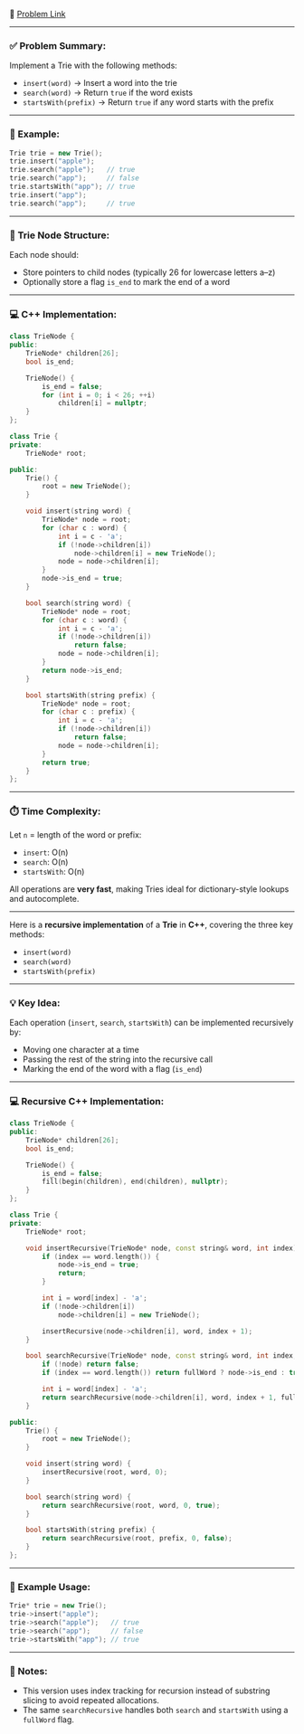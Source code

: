 🔗 [Problem Link](https://leetcode.com/problems/implement-trie-prefix-tree/description/)

---

### ✅ Problem Summary:

Implement a Trie with the following methods:

* `insert(word)` → Insert a word into the trie
* `search(word)` → Return `true` if the word exists
* `startsWith(prefix)` → Return `true` if any word starts with the prefix

---

### 🧠 Example:

```cpp
Trie trie = new Trie();
trie.insert("apple");
trie.search("apple");   // true
trie.search("app");     // false
trie.startsWith("app"); // true
trie.insert("app");
trie.search("app");     // true
```

---

### 🧩 Trie Node Structure:

Each node should:

* Store pointers to child nodes (typically 26 for lowercase letters a–z)
* Optionally store a flag `is_end` to mark the end of a word

---

### 💻 C++ Implementation:

```cpp
class TrieNode {
public:
    TrieNode* children[26];
    bool is_end;

    TrieNode() {
        is_end = false;
        for (int i = 0; i < 26; ++i)
            children[i] = nullptr;
    }
};

class Trie {
private:
    TrieNode* root;

public:
    Trie() {
        root = new TrieNode();
    }

    void insert(string word) {
        TrieNode* node = root;
        for (char c : word) {
            int i = c - 'a';
            if (!node->children[i])
                node->children[i] = new TrieNode();
            node = node->children[i];
        }
        node->is_end = true;
    }

    bool search(string word) {
        TrieNode* node = root;
        for (char c : word) {
            int i = c - 'a';
            if (!node->children[i])
                return false;
            node = node->children[i];
        }
        return node->is_end;
    }

    bool startsWith(string prefix) {
        TrieNode* node = root;
        for (char c : prefix) {
            int i = c - 'a';
            if (!node->children[i])
                return false;
            node = node->children[i];
        }
        return true;
    }
};
```

---

### ⏱️ Time Complexity:

Let `n` = length of the word or prefix:

* `insert`: O(n)
* `search`: O(n)
* `startsWith`: O(n)

All operations are **very fast**, making Tries ideal for dictionary-style lookups and autocomplete.

---
Here is a **recursive implementation** of a **Trie** in **C++**, covering the three key methods:

* `insert(word)`
* `search(word)`
* `startsWith(prefix)`

---

### 💡 Key Idea:

Each operation (`insert`, `search`, `startsWith`) can be implemented recursively by:

* Moving one character at a time
* Passing the rest of the string into the recursive call
* Marking the end of the word with a flag (`is_end`)

---

### 💻 Recursive C++ Implementation:

```cpp
class TrieNode {
public:
    TrieNode* children[26];
    bool is_end;

    TrieNode() {
        is_end = false;
        fill(begin(children), end(children), nullptr);
    }
};

class Trie {
private:
    TrieNode* root;

    void insertRecursive(TrieNode* node, const string& word, int index) {
        if (index == word.length()) {
            node->is_end = true;
            return;
        }

        int i = word[index] - 'a';
        if (!node->children[i])
            node->children[i] = new TrieNode();

        insertRecursive(node->children[i], word, index + 1);
    }

    bool searchRecursive(TrieNode* node, const string& word, int index, bool fullWord) {
        if (!node) return false;
        if (index == word.length()) return fullWord ? node->is_end : true;

        int i = word[index] - 'a';
        return searchRecursive(node->children[i], word, index + 1, fullWord);
    }

public:
    Trie() {
        root = new TrieNode();
    }

    void insert(string word) {
        insertRecursive(root, word, 0);
    }

    bool search(string word) {
        return searchRecursive(root, word, 0, true);
    }

    bool startsWith(string prefix) {
        return searchRecursive(root, prefix, 0, false);
    }
};
```

---

### 🧪 Example Usage:

```cpp
Trie* trie = new Trie();
trie->insert("apple");
trie->search("apple");   // true
trie->search("app");     // false
trie->startsWith("app"); // true
```

---

### 📌 Notes:

* This version uses index tracking for recursion instead of substring slicing to avoid repeated allocations.
* The same `searchRecursive` handles both `search` and `startsWith` using a `fullWord` flag.
